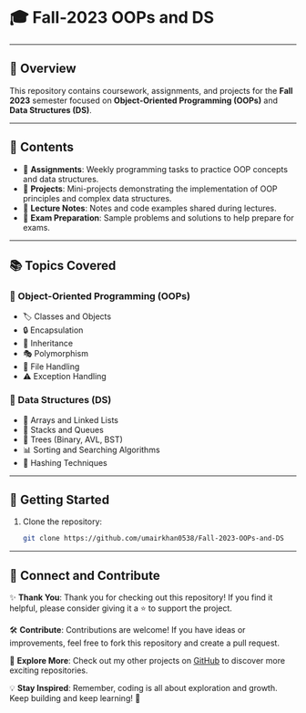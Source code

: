 # 🎓 Fall-2023 OOPs and DS

---

## 🌟 Overview
This repository contains coursework, assignments, and projects for the **Fall 2023** semester focused on **Object-Oriented Programming (OOPs)** and **Data Structures (DS)**.

---

## 📂 Contents
- 📘 **Assignments**: Weekly programming tasks to practice OOP concepts and data structures.
- 🚀 **Projects**: Mini-projects demonstrating the implementation of OOP principles and complex data structures.
- 📝 **Lecture Notes**: Notes and code examples shared during lectures.
- 🎯 **Exam Preparation**: Sample problems and solutions to help prepare for exams.

---

## 📚 Topics Covered

### 🔷 Object-Oriented Programming (OOPs)
- 🏷️ Classes and Objects
- 🔒 Encapsulation
- 🧬 Inheritance
- 🎭 Polymorphism
- 📁 File Handling
- ⚠️ Exception Handling

### 🔶 Data Structures (DS)
- 🧱 Arrays and Linked Lists
- 📏 Stacks and Queues
- 🌲 Trees (Binary, AVL, BST)
- 📊 Sorting and Searching Algorithms
- 🔑 Hashing Techniques

---

## 🚀 Getting Started
1. Clone the repository:
    ```bash
    git clone https://github.com/umairkhan0538/Fall-2023-OOPs-and-DS
    ```

---

## 🤝 Connect and Contribute

✨ **Thank You**: Thank you for checking out this repository! If you find it helpful, please consider giving it a ⭐ to support the project.  

🛠️ **Contribute**: Contributions are welcome! If you have ideas or improvements, feel free to fork this repository and create a pull request.   

🌟 **Explore More**: Check out my other projects on [GitHub](https://github.com/umairkhan0538) to discover more exciting repositories.  

💡 **Stay Inspired**: Remember, coding is all about exploration and growth. Keep building and keep learning! 🚀
